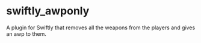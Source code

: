 # swiftly_awponly
A plugin for Swiftly that removes all the weapons from the players and gives an awp to them.
